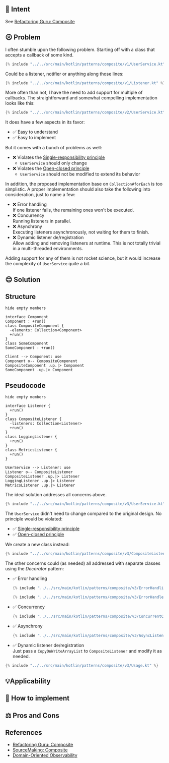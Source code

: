 ## 💬 Intent

See [Refactoring Guru: Composite](https://refactoring.guru/design-patterns/composite)

## ☹️ Problem

I often stumble upon the following problem.
Starting off with a class that accepts a callback of some kind.

```kotlin
{% include "../../src/main/kotlin/patterns/composite/v1/UserService.kt" %}
```

Could be a listener, notifier or anything along those lines:

```kotlin
{% include "../../src/main/kotlin/patterns/composite/v1/Listener.kt" %}
```

More often than not, I have the need to add support for multiple of callbacks.
The straightforward and somewhat compelling implementation looks like this: 

```kotlin
{% include "../../src/main/kotlin/patterns/composite/v2/UserService.kt" %}
```

It does have a few aspects in its favor:

* ✅ Easy to understand
* ✅ Easy to implement

But it comes with a bunch of problems as well:

* ❌ Violates the [Single-responsibility principle](https://en.wikipedia.org/wiki/Single-responsibility_principle)
    * `UserService` should only change 
* ❌ Violates the [Open-closed principle](https://en.wikipedia.org/wiki/Open%E2%80%93closed_principle)
    * `UserService` should not be modified to extend its behavior 

In addition, the proposed implementation base on `Collection#forEach` is too simplistic.
A proper implementation should also take the following into consideration,
just to name a few:

* ❌ Error handling  
  If one listener fails, the remaining ones won't be executed.
* ❌ Concurrency  
  Running listeners in parallel.
* ❌ Asynchrony  
  Executing listeners asynchronously, not waiting for them to finish.
* ❌ Dynamic listener de/registration  
  Allow adding and removing listeners at runtime.
  This is not totally trivial in a multi-threaded environments.

Adding support for any of them is not rocket science, but it would increase
the complexity of `UserService` quite a bit.

## 😊 Solution

## Structure

```plantuml
hide empty members

interface Component
Component : +run()
class CompositeComponent {
  -elements: Collection<Component>
  +run()
}
class SomeComponent
SomeComponent : +run()

Client --> Component: use
Component o-- CompositeComponent
CompositeComponent .up.|> Component
SomeComponent .up.|> Component
```

## Pseudocode


```plantuml
hide empty members

interface Listener {
  +run()
}
class CompositeListener {
  -listeners: Collection<Listener>
  +run()
}
class LoggingListener {
  +run()
}
class MetricsListener {
  +run()
}

UserService --> Listener: use
Listener o-- CompositeListener
CompositeListener .up.|> Listener
LoggingListener .up.|> Listener
MetricsListener .up.|> Listener
```

The ideal solution addresses all concerns above.

```kotlin
{% include "../../src/main/kotlin/patterns/composite/v3/UserService.kt" %}
```

The `UserService` didn't need to change compared to the original design.
No principle would be violated:

* ✅ [Single-responsibility principle](https://en.wikipedia.org/wiki/Single-responsibility_principle)
* ✅ [Open-closed principle](https://en.wikipedia.org/wiki/Open%E2%80%93closed_principle)

We create a new class instead:

```kotlin
{% include "../../src/main/kotlin/patterns/composite/v3/CompositeListener.kt" %}
```

The other concerns could (as needed) all addressed with separate classes
using the *Decorator* pattern:

* ✅ Error handling  
  ```kotlin
  {% include "../../src/main/kotlin/patterns/composite/v3/ErrorHandlingListener.kt" %}
  ```  
  ```kotlin
  {% include "../../src/main/kotlin/patterns/composite/v3/ErrorHandler.kt" %}
  ```
* ✅ Concurrency
  ```kotlin
  {% include "../../src/main/kotlin/patterns/composite/v3/ConcurrentCompositeListener.kt" %}
  ```
* ✅ Asynchrony
  ```kotlin
  {% include "../../src/main/kotlin/patterns/composite/v3/AsyncListener.kt" %}
  ```
* ✅ Dynamic listener de/registration  
  Just pass a `CopyOnWriteArrayList` to `CompositeListener` and modify it as needed.

```kotlin
{% include "../../src/main/kotlin/patterns/composite/v3/Usage.kt" %}
```

## 💡Applicability

## 📝 How to implement

## ⚖︎ Pros and Cons

## References

* [Refactoring Guru: Composite](https://refactoring.guru/design-patterns/composite)
* [SourceMaking: Composite](https://sourcemaking.com/design_patterns/composite)
* [Domain-Oriented Observability](https://martinfowler.com/articles/domain-oriented-observability.html)
